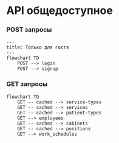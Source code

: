 # API общедоступное
### POST запросы
```mermaid
---
title: Только для гостя
---
flowchart TD
    POST --> login
    POST --> signup
```
### GET запросы
```mermaid
flowchart TD
    GET -- cached --> service-types
    GET -- cached --> services
    GET -- cached --> patient-types
    GET --> employees
    GET -- cached --> cabinets
    GET -- cached --> positions
    GET --> work_schedules
```
